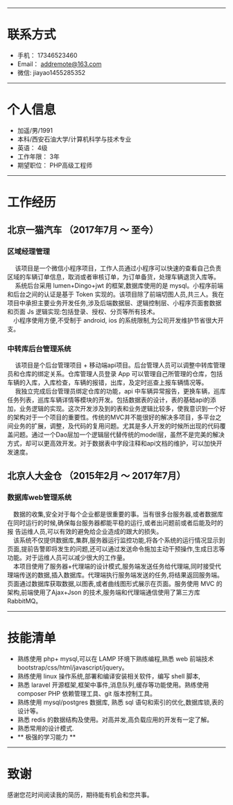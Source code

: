 * * *
# 联系方式
- 手机： 17346523460
- Email： addremote@163.com
- 微信: jiayao1455285352

* * *

# 个人信息

- 加遥/男/1991
- 本科/西安石油大学/计算机科学与技术专业
- 英语： 4级
- 工作年限： 3年
- 期望职位： PHP高级工程师

* * *

# 工作经历

## 北京一猫汽车 （2017年7月 ～  至今）

### 区域经理管理
&emsp; 该项目是一个微信小程序项目，工作人员通过小程序可以快速的查看自己负责区域的车辆订单信息，取消或者审核订单，为订单备货，处理车辆退货入库等。</br>
&emsp; 系统后台采用 lumen+Dingo+jwt 的框架,数据库使用的是 mysql。小程序前端和后台之间的认证是基于 Token 实现的。该项目除了前端切图人员,共三人。我在项目中承担主要业务开发任务,涉及后端数据层、逻辑控制层、小程序页面套数据和页面 Js 逻辑实现:包括登录、授权、分页等所有技术。</br>
&emsp;小程序使用方便,不受制于 android, ios 的系统限制,为公司开发维护节省很大开支。

### 中转库后台管理系统
&emsp; 该项目是个后台管理项目 + 移动端api项目。后台管理人员可以调整中转库管理员和仓库的绑定关系。仓库管理人员登录 App 可以管理自己所管理的仓库，包括车辆的入库，入库检查，车辆的报错，出库，及定时巡查上报车辆情况等。</br>
&emsp; 我独立完成后台管理员绑定仓库的功能，api 中车辆异常报告，更换车辆，巡库任务列表，巡库车辆详情等模块的开发。包括数据表的设计，表的基础api的添加，业务逻辑的实现。这次开发涉及到的表和业务逻辑比较多，使我意识到一个好的架构对于一个项目的重要性。传统的MVC并不能很好的解决多项目，多平台之间业务的扩展，调整，及代码的复用问题。尤其是多人开发的时候所出现的代码覆盖问题。通过一个Dao层加一个逻辑层代替传统的model层，虽然不是完美的解决方式，却可以更高效开发。对于数据表中字段注释和api文档的维护，可以加快开发速度。
## 北京人大金仓 （2015年2月 ～ 2017年7月）

### 数据库web管理系统
&emsp;数据的收集,安全对于每个企业都是很重要的事。当有很多台服务器,或者数据库在同时运行的时候,确保每台服务器都能平稳的运行,或者出问题前或者后能及时的报
告运维人员,可以有效的避免给企业造成的跟大的损失。</br>
&emsp;该系统不仅提供数据库,集群,服务器运行监控功能,将各个系统的运行情况显示到页面,提前告警即将发生的问题,还可以通过发送命令施加主动干预操作,生成日志等功能。对于运维人员可以减少很大的工作量。</br>
&emsp;本项目使用了服务器+代理端的设计模式,服务端发送任务给代理端,同时接受代理端传送的数据,插入数据库。代理端执行服务端发送的任务,将结果返回服务端。页面通过数据库获取数据,以图表,或者曲线图形式展示在页面。服务使用 MVC 的架构,前端使用了Ajax+Json 的技术,服务端和代理端通信使用了第三方库 RabbitMQ。
* * *

# 技能清单
- 熟练使用 php+ mysql,可以在 LAMP 环境下熟练编程,熟悉 web 前端技术 bootstrap/css/html/javascript/jquery。
- 熟练使用 linux 操作系统,部署和编译安装相关软件，编写 shell 脚本,
- 熟悉 laravel 开源框架,框架中事件,消息队列,缓存等功能使用。熟练使用composer PHP 依赖管理工具、git 版本控制工具。
- 熟练使用 mysql/postgres 数据库, 熟悉 sql 语句和索引的优化,数据库锁,表的设计等。
- 熟悉 redis 的数据结构及使用。对高并发,高负载应用的开发有一定了解。
- 熟悉常用的设计模式.
- ** 极强的学习能力 **
* * *
# 致谢

感谢您花时间阅读我的简历，期待能有机会和您共事。
